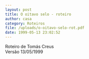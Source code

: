 ```yaml
---
layout: post
title: O oitavo selo - roteiro
author: casa
category: Roteiros
file: /uploads/o-oitavo-selo-rot.pdf
date: 1999-05-13 23:02:52
---
```

Roteiro de Tomás Creus\
Versão 13/05/1999